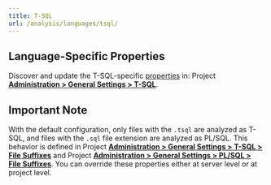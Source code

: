 ```yaml
---
title: T-SQL
url: /analysis/languages/tsql/
---
```




## Language-Specific Properties

Discover and update the T-SQL-specific [properties](/analysis/analysis-parameters/) in:  <!-- sonarcloud -->Project <!-- /sonarcloud -->**[Administration > General Settings > T-SQL](/#sonarqube-admin#/admin/settings?category=t-sql)**.

## Important Note
With the default configuration, only files with the `.tsql` are analyzed as T-SQL, and files with the `.sql` file extension are analyzed as PL/SQL. This behavior is defined in <!-- sonarcloud -->Project <!-- /sonarcloud -->**[Administration > General Settings > T-SQL > File Suffixes](/#sonarqube-admin#/admin/settings?category=t-sql)** and <!-- sonarcloud -->Project <!-- /sonarcloud -->**[Administration > General Settings > PL/SQL > File Suffixes](/#sonarqube-admin#/admin/settings?category=pl%2Fsql)**. You can override these properties <!-- sonarqube -->either at server level or<!-- /sonarqube --> at project level.

